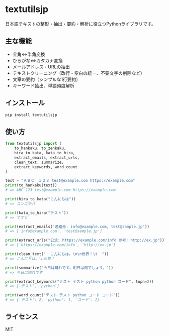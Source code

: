 # textutilsjp

日本語テキストの整形・抽出・要約・解析に役立つPythonライブラリです。

## 主な機能

- 全角⇔半角変換
- ひらがな⇔カタカナ変換
- メールアドレス・URLの抽出
- テキストクリーニング（改行・空白の統一、不要文字の削除など）
- 文章の要約（シンプルな1行要約）
- キーワード抽出、単語頻度解析

## インストール

```bash
pip install textutilsjp
```

## 使い方

```python
from textutilsjp import (
    to_hankaku, to_zenkaku,
    hira_to_kata, kata_to_hira,
    extract_emails, extract_urls,
    clean_text, summarize,
    extract_keywords, word_count
)

text = "ＡＢＣ　１２３ test@example.com https://example.com"
print(to_hankaku(text))
# => ABC 123 test@example.com https://example.com

print(hira_to_kata("こんにちは"))
# => コンニチハ

print(kata_to_hira("テスト"))
# => てすと

print(extract_emails("連絡先: info@example.com, test@sample.jp"))
# => ['info@example.com', 'test@sample.jp']

print(extract_urls("公式: https://example.com/info 参考: http://ex.jp"))
# => ['https://example.com/info', 'http://ex.jp']

print(clean_text("  こんにちは。\n\n世界！\t  "))
# => こんにちは。\n世界！

print(summarize("今日は晴れです。明日は雨でしょう。"))
# => 今日は晴れです

print(extract_keywords("テスト テスト python python コード", topn=2))
# => ['テスト', 'python']

print(word_count("テスト テスト python コード コード"))
# => {'テスト': 2, 'python': 1, 'コード': 2}
```

## ライセンス

MIT
